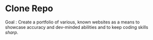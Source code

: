 # Clone Repo
Goal : Create a portfolio of various, known websites as a means to showcase accuracy and dev-minded abilities and to keep coding skills *sharp*.
